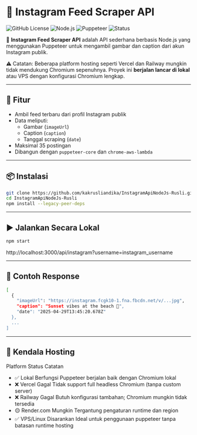 # 📸 Instagram Feed Scraper API

![GitHub License](https://img.shields.io/github/license/kakrusliandika/InstagramApiNodeJs-Rusli)
![Node.js](https://img.shields.io/badge/Node.js-18.x-green)
![Puppeteer](https://img.shields.io/badge/puppeteer-core-yellow)
![Status](https://img.shields.io/badge/status-beta-orange)

🚀 **Instagram Feed Scraper API** adalah API sederhana berbasis Node.js yang menggunakan Puppeteer untuk mengambil gambar dan caption dari akun Instagram publik.

⚠️ Catatan: Beberapa platform hosting seperti Vercel dan Railway mungkin tidak mendukung Chromium sepenuhnya. Proyek ini **berjalan lancar di lokal** atau VPS dengan konfigurasi Chromium lengkap.

---

## 🔧 Fitur

- Ambil feed terbaru dari profil Instagram publik
- Data meliputi:
  - Gambar (`imageUrl`)
  - Caption (`caption`)
  - Tanggal scraping (`date`)
- Maksimal 35 postingan
- Dibangun dengan `puppeteer-core` dan `chrome-aws-lambda`

---

## 📦 Instalasi

```bash
git clone https://github.com/kakrusliandika/InstagramApiNodeJs-Rusli.git
cd InstagramApiNodeJs-Rusli
npm install --legacy-peer-deps
```
---

## ▶️ Jalankan Secara Lokal
```bash
npm start
```
http://localhost:3000/api/instagram?username=instagram_username

---

## 📘 Contoh Response
```bash
[
  {
    "imageUrl": "https://instagram.fcgk10-1.fna.fbcdn.net/v/...jpg",
    "caption": "Sunset vibes at the beach 🌅",
    "date": "2025-04-29T13:45:20.678Z"
  },
  ...
]
```

---

## 🛑 Kendala Hosting

Platform	Status	Catatan
- ✅ Lokal	Berfungsi	Puppeteer berjalan baik dengan Chromium lokal
- ❌ Vercel	Gagal	Tidak support full headless Chromium (tanpa custom server)
- ❌ Railway	Gagal	Butuh konfigurasi tambahan; Chromium mungkin tidak tersedia
- 🟡 Render.com	Mungkin	Tergantung pengaturan runtime dan region
- ✅ VPS/Linux	Disarankan	Ideal untuk penggunaan puppeteer tanpa batasan runtime hosting
